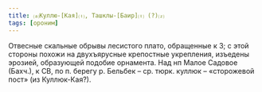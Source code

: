 ```yaml
---
title: ⒜Куллю-[Кая]⒯, Ташклы-[Баир]⒯ (?)⒵
tags: [ороним]
---
```


Отвесные скальные обрывы лесистого плато, обращенные к З; с этой стороны похожи
на двухъярусные крепостные укрепления, изъедены эрозией, образующей подобие
орнамента. Над нп Малое Садовое (Бахч.), к СВ, по п. берегу р. Бельбек – ср.
тюрк. куллюк – «сторожевой пост» (из Куллюк-Кая?).

